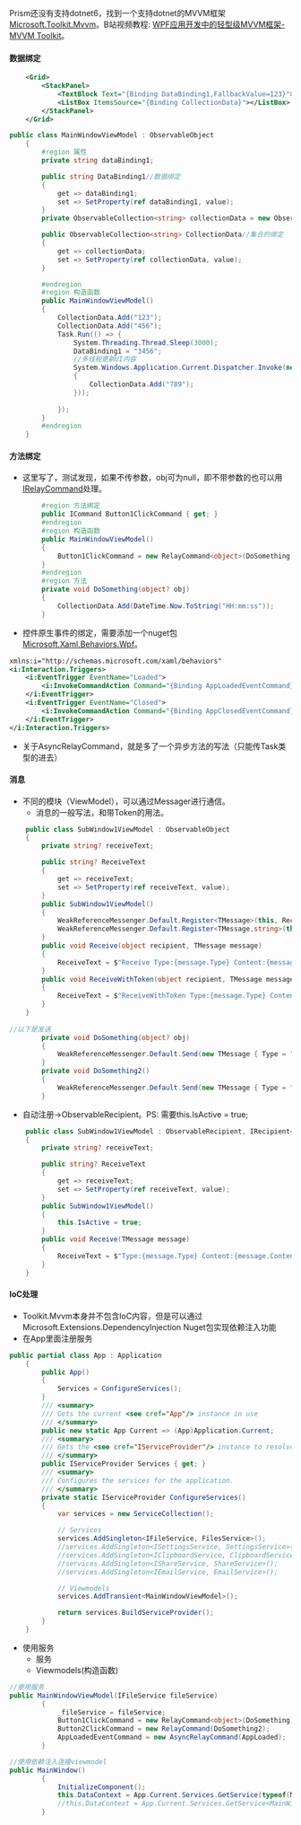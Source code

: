 Prism还没有支持dotnet6，找到一个支持dotnet的MVVM框架[Microsoft.Toolkit.Mvvm](https://docs.microsoft.com/en-us/windows/communitytoolkit/mvvm/introduction)。B站视频教程: [WPF应用开发中的轻型级MVVM框架-MVVM Toolkit](https://www.bilibili.com/video/BV1Zb4y1b77i?spm_id_from=333.1007.top_right_bar_window_custom_collection.content.click)。
#### 数据绑定
```xml
    <Grid>
        <StackPanel>
            <TextBlock Text="{Binding DataBinding1,FallbackValue=123}"></TextBlock>
            <ListBox ItemsSource="{Binding CollectionData}"></ListBox>
        </StackPanel>
    </Grid>
```
```csharp
public class MainWindowViewModel : ObservableObject
    {
        #region 属性
        private string dataBinding1;

        public string DataBinding1//数据绑定
        {
            get => dataBinding1;
            set => SetProperty(ref dataBinding1, value);
        }
        private ObservableCollection<string> collectionData = new ObservableCollection<string>();

        public ObservableCollection<string> CollectionData//集合的绑定
        {
            get => collectionData;
            set => SetProperty(ref collectionData, value);
        }

        #endregion
        #region 构造函数
        public MainWindowViewModel()
        {
            CollectionData.Add("123");
            CollectionData.Add("456");
            Task.Run(() => {
                System.Threading.Thread.Sleep(3000);
                DataBinding1 = "3456";
                //多线程更新UI内容
                System.Windows.Application.Current.Dispatcher.Invoke(new Action(() =>
                {
                    CollectionData.Add("789");
                }));
                
            });
        }
        #endregion
    }
```
#### 方法绑定

   - 这里写了，测试发现，如果不传参数，obj可为null，即不带参数的也可以用[IRelayCommand<T>](https://docs.microsoft.com/en-us/dotnet/api/microsoft.toolkit.mvvm.input.IRelayCommand-1)处理。
```csharp
        #region 方法绑定
        public ICommand Button1ClickCommand { get; }
        #endregion
        #region 构造函数
        public MainWindowViewModel()
        {
            Button1ClickCommand = new RelayCommand<object>(DoSomething);
        }
        #endregion
        #region 方法
        private void DoSomething(object? obj)
        {
            CollectionData.Add(DateTime.Now.ToString("HH:mm:ss"));
        }
```

   - 控件原生事件的绑定，需要添加一个nuget包[Microsoft.Xaml.Behaviors.Wpf](https://www.nuget.org/packages/Microsoft.Xaml.Behaviors.Wpf/)。
```xml
xmlns:i="http://schemas.microsoft.com/xaml/behaviors"    
<i:Interaction.Triggers>
    <i:EventTrigger EventName="Loaded">
        <i:InvokeCommandAction Command="{Binding AppLoadedEventCommand}" />
    </i:EventTrigger>
    <i:EventTrigger EventName="Closed">
        <i:InvokeCommandAction Command="{Binding AppClosedEventCommand}" />
    </i:EventTrigger>
</i:Interaction.Triggers>
```

   - 关于AsyncRelayCommand，就是多了一个异步方法的写法（只能传Task类型的进去）
#### 消息

- 不同的模块（ViewModel），可以通过Messager进行通信。
   - 消息的一般写法，和带Token的用法。
```csharp
    public class SubWindow1ViewModel : ObservableObject
    {
        private string? receiveText;

        public string? ReceiveText
        {
            get => receiveText;
            set => SetProperty(ref receiveText, value);
        }
        public SubWindow1ViewModel()
        {
            WeakReferenceMessenger.Default.Register<TMessage>(this, Receive);
            WeakReferenceMessenger.Default.Register<TMessage,string>(this, "AAA", ReceiveWithToken);
        }
        public void Receive(object recipient, TMessage message)
        {
            ReceiveText = $"Receive Type:{message.Type} Content:{message.Content}";
        }
        public void ReceiveWithToken(object recipient, TMessage message)
        {
            ReceiveText = $"ReceiveWithToken Type:{message.Type} Content:{message.Content}";
        }
    }
    
//以下是发送
        private void DoSomething(object? obj)
        {
            WeakReferenceMessenger.Default.Send(new TMessage { Type = "Test", Content = DateTime.Now.ToString("HH:mm:ss") });
        }
        private void DoSomething2()
        {
            WeakReferenceMessenger.Default.Send(new TMessage { Type = "Test", Content = DateTime.Now.ToString("HH:mm:ss") }, "AAA");
        }
```

   - 自动注册→ObservableRecipient。PS: 需要this.IsActive = true;
```csharp
    public class SubWindow1ViewModel : ObservableRecipient, IRecipient<TMessage>
    {
        private string? receiveText;

        public string? ReceiveText
        {
            get => receiveText;
            set => SetProperty(ref receiveText, value);
        }
        public SubWindow1ViewModel()
        {
            this.IsActive = true;
        }
        public void Receive(TMessage message)
        {
            ReceiveText = $"Type:{message.Type} Content:{message.Content}";
        }
    }
```
#### IoC处理

- Toolkit.Mvvm本身并不包含IoC内容，但是可以通过Microsoft.Extensions.DependencyInjection Nuget包实现依赖注入功能
- 在App里面注册服务
```csharp
public partial class App : Application
    {
        public App()
        {
            Services = ConfigureServices();
        }
        /// <summary>
        /// Gets the current <see cref="App"/> instance in use
        /// </summary>
        public new static App Current => (App)Application.Current;
        /// <summary>
        /// Gets the <see cref="IServiceProvider"/> instance to resolve application services.
        /// </summary>
        public IServiceProvider Services { get; }
        /// <summary>
        /// Configures the services for the application.
        /// </summary>
        private static IServiceProvider ConfigureServices()
        {
            var services = new ServiceCollection();

            // Services
            services.AddSingleton<IFileService, FilesService>();
            //services.AddSingleton<ISettingsService, SettingsService>();
            //services.AddSingleton<IClipboardService, ClipboardService>();
            //services.AddSingleton<IShareService, ShareService>();
            //services.AddSingleton<IEmailService, EmailService>();

            // Viewmodels
            services.AddTransient<MainWindowViewModel>();

            return services.BuildServiceProvider();
        }
    }
```

- 使用服务
   - 服务
   - Viewmodels(构造函数)
```csharp
//使用服务        
public MainWindowViewModel(IFileService fileService)
        {
            _fileService = fileService;
            Button1ClickCommand = new RelayCommand<object>(DoSomething);
            Button2ClickCommand = new RelayCommand(DoSomething2);
            AppLoadedEventCommand = new AsyncRelayCommand(AppLoaded);
        }
```
```csharp
//使用依赖注入连接viewmodel        
public MainWindow()
        {
            InitializeComponent();
            this.DataContext = App.Current.Services.GetService(typeof(MainWindowViewModel));
            //this.DataContext = App.Current.Services.GetService<MainWindowViewModel>();
        }
```
